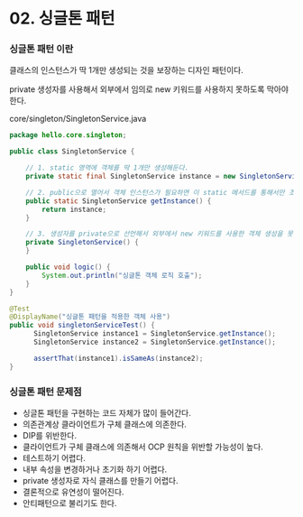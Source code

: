 # 02. 싱글톤 패턴

### 싱글톤 패턴 이란

클래스의 인스턴스가 딱 1개만 생성되는 것을 보장하는 디자인 패턴이다.

private 생성자를 사용해서 외부에서 임의로 new 키워드를 사용하지 못하도록 막아야 한다.



core/singleton/SingletonService.java

``` java
package hello.core.singleton;

public class SingletonService {

    // 1. static 영역에 객체를 딱 1개만 생성해둔다.
    private static final SingletonService instance = new SingletonService();

    // 2. public으로 열어서 객체 인스턴스가 필요하면 이 static 메서드를 통해서만 조회하도록 허용한다.
    public static SingletonService getInstance() {
        return instance;
    }

    // 3. 생성자를 private으로 선언해서 외부에서 new 키워드를 사용한 객체 생성을 못하게 막는다.
    private SingletonService() {
    }

    public void logic() {
        System.out.println("싱글톤 객체 로직 호출");
    }
}
```

```java
@Test
@DisplayName("싱글톤 패턴을 적용한 객체 사용")
public void singletonServiceTest() {
	  SingletonService instance1 = SingletonService.getInstance();
	  SingletonService instance2 = SingletonService.getInstance();

	  assertThat(instance1).isSameAs(instance2);
}
```



### 싱글톤 패턴 문제점 

* 싱글톤 패턴을 구현하는 코드 자체가 많이 들어간다. 
* 의존관계상 클라이언트가 구체 클래스에 의존한다. 
* DIP를 위반한다. 
* 클라이언트가 구체 클래스에 의존해서 OCP 원칙을 위반할 가능성이 높다. 
* 테스트하기 어렵다. 
* 내부 속성을 변경하거나 초기화 하기 어렵다. 
* private 생성자로 자식 클래스를 만들기 어렵다. 
* 결론적으로 유연성이 떨어진다. 
* 안티패턴으로 불리기도 한다.

